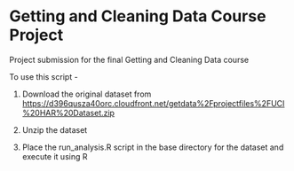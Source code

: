 # Getting and Cleaning Data Course Project
Project submission for the final Getting and Cleaning Data course

To use this script - 

1. Download the original dataset from https://d396qusza40orc.cloudfront.net/getdata%2Fprojectfiles%2FUCI%20HAR%20Dataset.zip

2. Unzip the dataset

3. Place the run_analysis.R script in the base directory for the dataset and execute it using R
